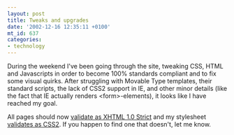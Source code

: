 ```yaml
---
layout: post
title: Tweaks and upgrades
date: '2002-12-16 12:35:11 +0100'
mt_id: 637
categories:
- technology
---
```

During the weekend I've been going through the site, tweaking CSS, HTML and Javascripts in order to become 100% standards compliant and to fix some visual quirks. After struggling with Movable Type templates, their standard scripts, the lack of CSS2 support in IE, and other minor details (like the fact that IE actually renders &lt;form&gt;-elements), it looks like I have reached my goal.

All pages should now <a href="http://validator.w3.org/check?uri=http%3A%2F%2Fwww.mentalized.net">validate as XHTML 1.0 Strict</a> and my stylesheet <a href="http://jigsaw.w3.org/css-validator/validator?uri=http%3A%2F%2Fwww.mentalized.net%2Fincludes%2Fstyle%2Fv2.css&amp;warning=1&amp;profile=css2">validates as CSS2</a>. If you happen to find one that doesn't, let me know.
